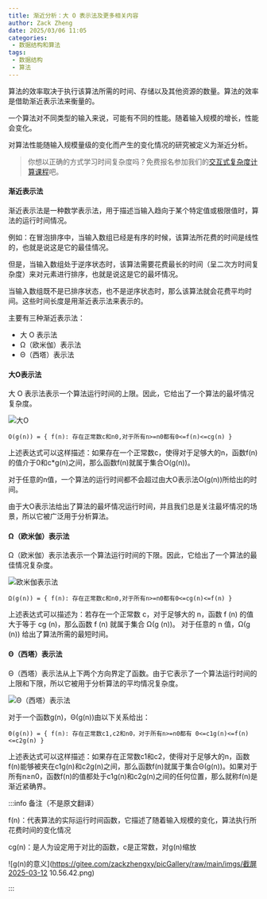 ```yaml
---
title: 渐近分析：大 O 表示法及更多相关内容
author: Zack Zheng
date: 2025/03/06 11:05
categories:
 - 数据结构和算法
tags:
 - 数据结构
 - 算法
---
```


算法的效率取决于执行该算法所需的时间、存储以及其他资源的数量。算法的效率是借助渐近表示法来衡量的。

一个算法对不同类型的输入来说，可能有不同的性能。随着输入规模的增长，性能会变化。

对算法性能随输入规模量级的变化而产生的变化情况的研究被定义为渐近分析。

> 你想以正确的方式学习时间复杂度吗？免费报名参加我们的[交互式复杂度计算课程](https://programiz.pro/course/dsa-complexity-calculation?utm_source=tutorial-body-top&utm_campaign=programiz&utm_medium=referral)吧。

#### 渐近表示法

渐近表示法是一种数学表示法，用于描述当输入趋向于某个特定值或极限值时，算法的运行时间情况。

例如：在冒泡排序中，当输入数组已经是有序的时候，该算法所花费的时间是线性的，也就是说这是它的最佳情况。

但是，当输入数组处于逆序状态时，该算法需要花费最长的时间（呈二次方时间复杂度）来对元素进行排序，也就是说这是它的最坏情况。

当输入数组既不是已排序状态，也不是逆序状态时，那么该算法就会花费平均时间。这些时间长度是用渐近表示法来表示的。

主要有三种渐近表示法：
+ 大 O 表示法
+ Ω（欧米伽）表示法
+ Θ（西塔）表示法

#### 大O表示法

大 O 表示法表示一个算法运行时间的上限。因此，它给出了一个算法的最坏情况复杂度。

![大O](https://gitee.com/zackzhengxy/picGallery/raw/main/imgs/big0.webp)

`O(g(n)) = { f(n): 存在正常数c和n0,对于所有n>=n0都有0<=f(n)<=cg(n) }`


上述表达式可以这样描述：如果存在一个正常数c，使得对于足够大的n，函数f(n)的值介于0和c*g(n)之间，那么函数f(n)就属于集合O(g(n))。

对于任意的n值，一个算法的运行时间都不会超过由大O表示法O(g(n))所给出的时间。

由于大O表示法给出了算法的最坏情况运行时间，并且我们总是关注最坏情况的场景，所以它被广泛用于分析算法。


#### Ω（欧米伽）表示法

Ω（欧米伽）表示法表示一个算法运行时间的下限。因此，它给出了一个算法的最佳情况复杂度。

![欧米伽表示法](https://gitee.com/zackzhengxy/picGallery/raw/main/imgs/omega.webp)

`Ω(g(n)) = { f(n): 存在正常数c和n0,对于所有n>=n0都有0<=cg(n)<=f(n) }`


上述表达式可以描述为：若存在一个正常数 c，对于足够大的 n，函数 f (n) 的值大于等于 cg (n)，那么函数 f (n) 就属于集合 Ω(g (n))。
对于任意的 n 值，Ω(g (n)) 给出了算法所需的最短时间。


#### Θ（西塔）表示法

Θ（西塔）表示法从上下两个方向界定了函数。由于它表示了一个算法运行时间的上限和下限，所以它被用于分析算法的平均情况复杂度。

![Θ（西塔）表示法](https://gitee.com/zackzhengxy/picGallery/raw/main/imgs/theta.webp)

对于一个函数g(n)，Θ(g(n))由以下关系给出：

`Θ(g(n)) = { f(n): 存在正常数c1,c2和n0，对于所有n>=n0都有 0<=c1g(n)<=f(n)<=c2g(n) }`

上述表达式可以这样描述：如果存在正常数c1和c2，使得对于足够大的n，函数f(n)能够被夹在c1g(n)和c2g(n)之间，那么函数f(n)就属于集合Θ(g(n))。如果对于所有n≥n0，函数f(n)的值都处于c1​g(n)和c2g(n)之间的任何位置，那么就称f(n)是渐近紧确界。

:::info 备注（不是原文翻译）

f(n)：代表算法的实际运行时间函数，它描述了随着输入规模的变化，算法执行所花费时间的变化情况

cg(n)：是人为设定用于对比的函数，c是正常数，对g(n)缩放

![g(n)的意义](https://gitee.com/zackzhengxy/picGallery/raw/main/imgs/截屏2025-03-12 10.56.42.png)

:::
